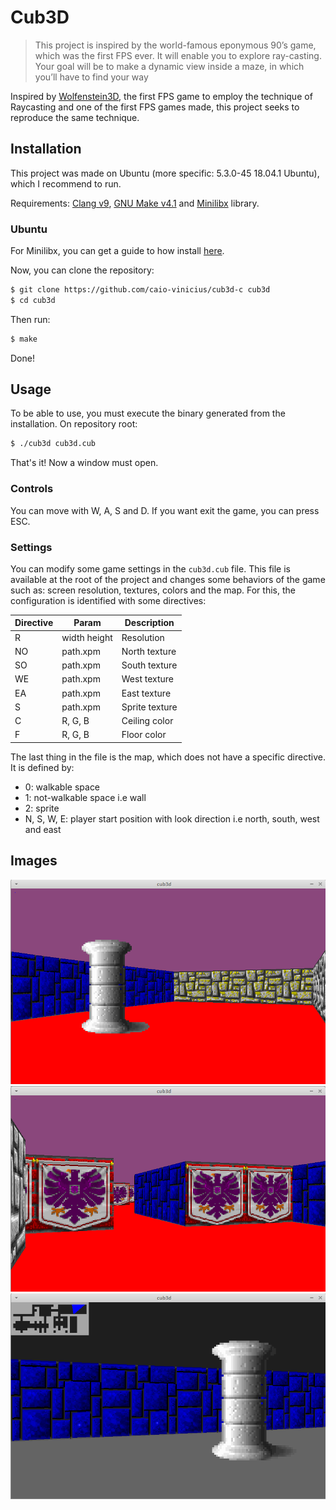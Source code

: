 # Cub3D

> This project is inspired by the world-famous eponymous 90’s game, which was the first FPS ever. It will enable you to explore ray-casting. Your goal will be to make a dynamic view inside a maze, in which you’ll have to find your way

Inspired by [Wolfenstein3D](https://en.wikipedia.org/wiki/Wolfenstein_3D), the first FPS game to employ the technique of Raycasting and one of the first FPS games made, this project seeks to reproduce the same technique.

## Installation

This project was made on Ubuntu  (more specific: 5.3.0-45 18.04.1 Ubuntu), which I recommend to run. 

Requirements: [Clang v9](https://releases.llvm.org/9.0.0/tools/clang/docs/index.html), [GNU Make v4.1](https://www.gnu.org/software/make/) and [Minilibx](https://github.com/42Paris/minilibx-linux) library.

### Ubuntu

For Minilibx, you can get a guide to how install [here](https://gist.github.com/caio-vinicius/c082bf00b6b2d3c8aeb58f038af9b210).

Now, you can clone the repository:

```bash
$ git clone https://github.com/caio-vinicius/cub3d-c cub3d
$ cd cub3d
```
Then run:
```bash
$ make
```
Done! 

## Usage

To be able to use, you must execute the binary generated from the installation. On repository root:

```bash
$ ./cub3d cub3d.cub
```

That's it! Now a window must open.

### Controls

You can move with W, A, S and D. If you want exit the game, you can press ESC.

### Settings

You can modify some game settings in the `cub3d.cub` file. This file is available at the root of the project and changes some behaviors of the game such as: screen resolution, textures, colors and the map. For this, the configuration is identified with some directives:


| Directive | Param | Description    |
| -- | ------------ | -------------- |
| R  | width height | Resolution     |
| NO | path.xpm     | North texture  |
| SO | path.xpm     | South texture  |
| WE | path.xpm     | West texture   |
| EA | path.xpm     | East texture   |
| S  | path.xpm     | Sprite texture |
| C  | R, G, B      | Ceiling color  |
| F  | R, G, B      | Floor color    |

The last thing in the file is the map, which does not have a specific directive. It is defined by:

- 0: walkable space
- 1: not-walkable space i.e wall
- 2: sprite
- N, S, W, E: player start position with look direction i.e north, south, west and east

## Images

![Scene](https://github.com/caio-vinicius/cub3d-c/blob/media/1.png)
![Scene](https://github.com/caio-vinicius/cub3d-c/blob/media/2.png)
![Scene](https://github.com/caio-vinicius/cub3d-c/blob/media/3.png)
